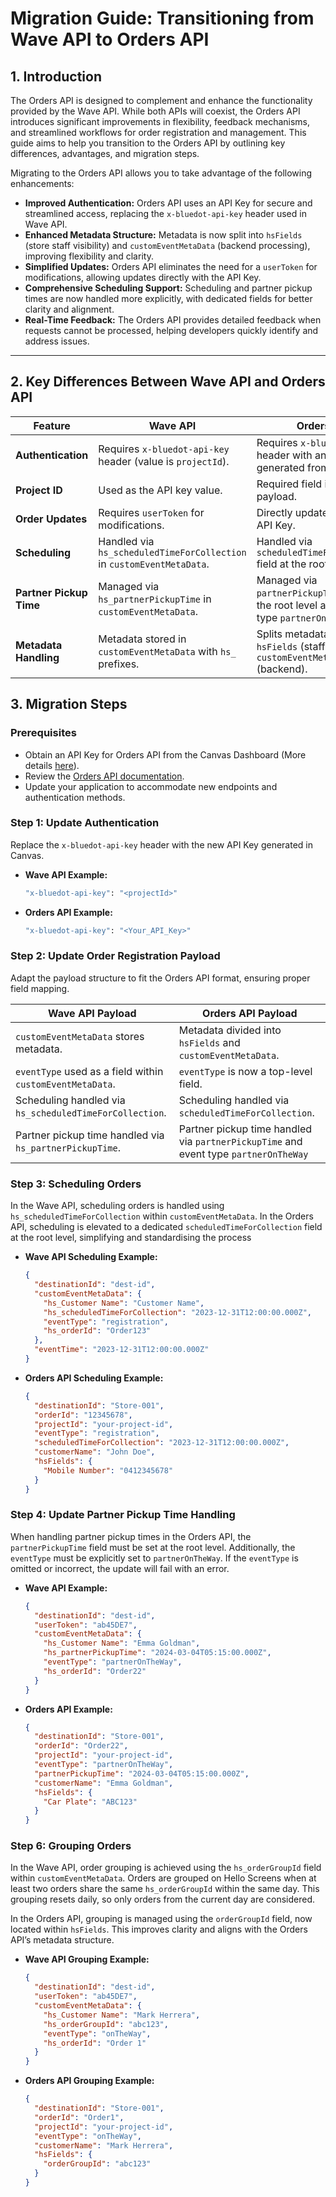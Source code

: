 # Migration Guide: Transitioning from Wave API to Orders API

## **1. Introduction**

The Orders API is designed to complement and enhance the functionality provided by the Wave API. While both APIs will coexist, the Orders API introduces significant improvements in flexibility, feedback mechanisms, and streamlined workflows for order registration and management. This guide aims to help you transition to the Orders API by outlining key differences, advantages, and migration steps.

Migrating to the Orders API allows you to take advantage of the following enhancements:

- **Improved Authentication:** Orders API uses an API Key for secure and streamlined access, replacing the `x-bluedot-api-key` header used in Wave API.
- **Enhanced Metadata Structure:** Metadata is now split into `hsFields` (store staff visibility) and `customEventMetaData` (backend processing), improving flexibility and clarity.
- **Simplified Updates:** Orders API eliminates the need for a `userToken` for modifications, allowing updates directly with the API Key.
- **Comprehensive Scheduling Support:** Scheduling and partner pickup times are now handled more explicitly, with dedicated fields for better clarity and alignment.
- **Real-Time Feedback:** The Orders API provides detailed feedback when requests cannot be processed, helping developers quickly identify and address issues.

---

## **2. Key Differences Between Wave API and Orders API**

| **Feature** | **Wave API** | **Orders API** |
| --- | --- | --- |
| **Authentication** | Requires `x-bluedot-api-key` header (value is `projectId`). | Requires `x-bluedot-api-key` header with an API Key generated from Canvas. |
| **Project ID** | Used as the API key value. | Required field in the payload. |
| **Order Updates** | Requires `userToken` for modifications. | Directly updated using an API Key. |
| **Scheduling** | Handled via `hs_scheduledTimeForCollection` in `customEventMetaData`. | Handled via `scheduledTimeForCollection` field at the root level. |
| **Partner Pickup Time** | Managed via `hs_partnerPickupTime` in `customEventMetaData`. | Managed via `partnerPickupTime` field at the root level and event type `partnerOnTheWay` |
| **Metadata Handling** | Metadata stored in `customEventMetaData` with `hs_` prefixes. | Splits metadata into `hsFields` (staff-visible) and `customEventMetaData` (backend). |

## **3. Migration Steps**

### **Prerequisites**

- Obtain an API Key for Orders API from the Canvas Dashboard (More details [here](../../Canvas/API%20Keys%20management.md)).
- Review the [Orders API documentation](./Overview.md).
- Update your application to accommodate new endpoints and authentication methods.

### **Step 1: Update Authentication**

Replace the `x-bluedot-api-key` header with the new API Key generated in Canvas.

- **Wave API Example:**
    
    ```bash
    "x-bluedot-api-key": "<projectId>"
    ```
    
- **Orders API Example:**
    
    ```bash
    "x-bluedot-api-key": "<Your_API_Key>"
    ```
    

### **Step 2: Update Order Registration Payload**

Adapt the payload structure to fit the Orders API format, ensuring proper field mapping.

| **Wave API Payload** | **Orders API Payload** |
| --- | --- |
| `customEventMetaData` stores metadata. | Metadata divided into `hsFields` and `customEventMetaData`. |
| `eventType` used as a field within `customEventMetaData`. | `eventType` is now a top-level field. |
| Scheduling handled via `hs_scheduledTimeForCollection`. | Scheduling handled via `scheduledTimeForCollection`. |
| Partner pickup time handled via `hs_partnerPickupTime`. | Partner pickup time handled via `partnerPickupTime` and event type `partnerOnTheWay` |

### **Step 3: Scheduling Orders**

In the Wave API, scheduling orders is handled using `hs_scheduledTimeForCollection` within `customEventMetaData`. In the Orders API, scheduling is elevated to a dedicated `scheduledTimeForCollection` field at the root level, simplifying and standardising the process

- **Wave API Scheduling Example:**
    
    ```json
    {
      "destinationId": "dest-id",
      "customEventMetaData": {
        "hs_Customer Name": "Customer Name",
        "hs_scheduledTimeForCollection": "2023-12-31T12:00:00.000Z",
        "eventType": "registration",
        "hs_orderId": "Order123"
      },
      "eventTime": "2023-12-31T12:00:00.000Z"
    }
    ```
    
- **Orders API Scheduling Example:**
    
    ```json
    {
      "destinationId": "Store-001",
      "orderId": "12345678",
      "projectId": "your-project-id",
      "eventType": "registration",
      "scheduledTimeForCollection": "2023-12-31T12:00:00.000Z",
      "customerName": "John Doe",
      "hsFields": {
        "Mobile Number": "0412345678"
      }
    }
    ```
    

### **Step 4: Update Partner Pickup Time Handling**

When handling partner pickup times in the Orders API, the `partnerPickupTime` field must be set at the root level. Additionally, the `eventType` must be explicitly set to `partnerOnTheWay`. If the `eventType` is omitted or incorrect, the update will fail with an error.

- **Wave API Example:**
    
    ```json
    {
      "destinationId": "dest-id",
      "userToken": "ab45DE7",
      "customEventMetaData": {
        "hs_Customer Name": "Emma Goldman",
        "hs_partnerPickupTime": "2024-03-04T05:15:00.000Z",
        "eventType": "partnerOnTheWay",
        "hs_orderId": "Order22"
      }
    }
    ```
    
- **Orders API Example:**
    
    ```json
    {
      "destinationId": "Store-001",
      "orderId": "Order22",
      "projectId": "your-project-id",
      "eventType": "partnerOnTheWay",
      "partnerPickupTime": "2024-03-04T05:15:00.000Z",
      "customerName": "Emma Goldman",
      "hsFields": {
        "Car Plate": "ABC123"
      }
    }
    ```
    

### **Step 6: Grouping Orders**

In the Wave API, order grouping is achieved using the `hs_orderGroupId` field within `customEventMetaData`. Orders are grouped on Hello Screens when at least two orders share the same `hs_orderGroupId` within the same day. This grouping resets daily, so only orders from the current day are considered.

In the Orders API, grouping is managed using the `orderGroupId` field, now located within `hsFields`. This improves clarity and aligns with the Orders API’s metadata structure.

- **Wave API Grouping Example:**
    
    ```json
    {
      "destinationId": "dest-id",
      "userToken": "ab45DE7",
      "customEventMetaData": {
        "hs_Customer Name": "Mark Herrera",
        "hs_orderGroupId": "abc123",
        "eventType": "onTheWay",
        "hs_orderId": "Order 1"
      }
    }
    ```
    
- **Orders API Grouping Example:**
    
    ```json
    {
      "destinationId": "Store-001",
      "orderId": "Order1",
      "projectId": "your-project-id",
      "eventType": "onTheWay",
      "customerName": "Mark Herrera",
      "hsFields": {
        "orderGroupId": "abc123"
      }
    }
    ```
    